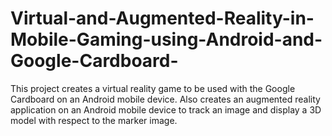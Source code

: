 # Virtual-and-Augmented-Reality-in-Mobile-Gaming-using-Android-and-Google-Cardboard-
This project creates a virtual reality game to be used with the Google Cardboard on an Android mobile device. Also creates an augmented reality application on an Android mobile device to track an image and display a 3D model with respect to the marker image.
